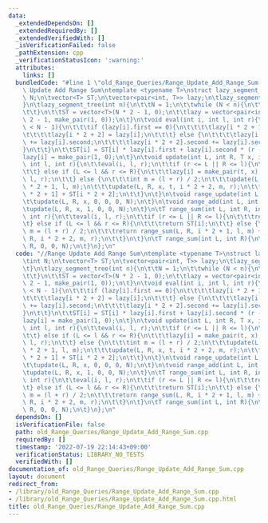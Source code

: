 ```yaml
---
data:
  _extendedDependsOn: []
  _extendedRequiredBy: []
  _extendedVerifiedWith: []
  _isVerificationFailed: false
  _pathExtension: cpp
  _verificationStatusIcon: ':warning:'
  attributes:
    links: []
  bundledCode: "#line 1 \"old_Range_Queries/Range_Update_Add_Range_Sum.cpp\"\n//Range\
    \ Update Add Range Sum\ntemplate <typename T>\nstruct lazy_segment_tree{\n\tint\
    \ N;\n\tvector<T> ST;\n\tvector<pair<int, T>> lazy;\n\tlazy_segment_tree(){\n\t\
    }\n\tlazy_segment_tree(int n){\n\t\tN = 1;\n\t\twhile (N < n){\n\t\t\tN *= 2;\n\
    \t\t}\n\t\tST = vector<T>(N * 2 - 1, 0);\n\t\tlazy = vector<pair<int, T>>(N *\
    \ 2 - 1, make_pair(1, 0));\n\t}\n\tvoid eval(int i, int l, int r){\n\t\tif (i\
    \ < N - 1){\n\t\t\tif (lazy[i].first == 0){\n\t\t\t\tlazy[i * 2 + 1] = lazy[i];\n\
    \t\t\t\tlazy[i * 2 + 2] = lazy[i];\n\t\t\t} else {\n\t\t\t\tlazy[i * 2 + 1].second\
    \ += lazy[i].second;\n\t\t\t\tlazy[i * 2 + 2].second += lazy[i].second;\n\t\t\t\
    }\n\t\t}\n\t\tST[i] = ST[i] * lazy[i].first + lazy[i].second * (r - l);\n\t\t\
    lazy[i] = make_pair(1, 0);\n\t}\n\tvoid update(int L, int R, T x, int t, int i,\
    \ int l, int r){\n\t\teval(i, l, r);\n\t\tif (r <= L || R <= l){\n\t\t\treturn;\n\
    \t\t} else if (L <= l && r <= R){\n\t\t\tlazy[i] = make_pair(t, x);\n\t\t\teval(i,\
    \ l, r);\n\t\t} else {\n\t\t\tint m = (l + r) / 2;\n\t\t\tupdate(L, R, x, t, i\
    \ * 2 + 1, l, m);\n\t\t\tupdate(L, R, x, t, i * 2 + 2, m, r);\n\t\t\tST[i] = ST[i\
    \ * 2 + 1] + ST[i * 2 + 2];\n\t\t}\n\t}\n\tvoid range_update(int L, int R, T x){\n\
    \t\tupdate(L, R, x, 0, 0, 0, N);\n\t}\n\tvoid range_add(int L, int R, T x){\n\t\
    \tupdate(L, R, x, 1, 0, 0, N);\n\t}\n\tT range_sum(int L, int R, int i, int l,\
    \ int r){\n\t\teval(i, l, r);\n\t\tif (r <= L || R <= l){\n\t\t\treturn 0;\n\t\
    \t} else if (L <= l && r <= R){\n\t\t\treturn ST[i];\n\t\t} else {\n\t\t\tint\
    \ m = (l + r) / 2;\n\t\t\treturn range_sum(L, R, i * 2 + 1, l, m) + range_sum(L,\
    \ R, i * 2 + 2, m, r);\n\t\t}\n\t}\n\tT range_sum(int L, int R){\n\t\treturn range_sum(L,\
    \ R, 0, 0, N);\n\t}\n};\n"
  code: "//Range Update Add Range Sum\ntemplate <typename T>\nstruct lazy_segment_tree{\n\
    \tint N;\n\tvector<T> ST;\n\tvector<pair<int, T>> lazy;\n\tlazy_segment_tree(){\n\
    \t}\n\tlazy_segment_tree(int n){\n\t\tN = 1;\n\t\twhile (N < n){\n\t\t\tN *= 2;\n\
    \t\t}\n\t\tST = vector<T>(N * 2 - 1, 0);\n\t\tlazy = vector<pair<int, T>>(N *\
    \ 2 - 1, make_pair(1, 0));\n\t}\n\tvoid eval(int i, int l, int r){\n\t\tif (i\
    \ < N - 1){\n\t\t\tif (lazy[i].first == 0){\n\t\t\t\tlazy[i * 2 + 1] = lazy[i];\n\
    \t\t\t\tlazy[i * 2 + 2] = lazy[i];\n\t\t\t} else {\n\t\t\t\tlazy[i * 2 + 1].second\
    \ += lazy[i].second;\n\t\t\t\tlazy[i * 2 + 2].second += lazy[i].second;\n\t\t\t\
    }\n\t\t}\n\t\tST[i] = ST[i] * lazy[i].first + lazy[i].second * (r - l);\n\t\t\
    lazy[i] = make_pair(1, 0);\n\t}\n\tvoid update(int L, int R, T x, int t, int i,\
    \ int l, int r){\n\t\teval(i, l, r);\n\t\tif (r <= L || R <= l){\n\t\t\treturn;\n\
    \t\t} else if (L <= l && r <= R){\n\t\t\tlazy[i] = make_pair(t, x);\n\t\t\teval(i,\
    \ l, r);\n\t\t} else {\n\t\t\tint m = (l + r) / 2;\n\t\t\tupdate(L, R, x, t, i\
    \ * 2 + 1, l, m);\n\t\t\tupdate(L, R, x, t, i * 2 + 2, m, r);\n\t\t\tST[i] = ST[i\
    \ * 2 + 1] + ST[i * 2 + 2];\n\t\t}\n\t}\n\tvoid range_update(int L, int R, T x){\n\
    \t\tupdate(L, R, x, 0, 0, 0, N);\n\t}\n\tvoid range_add(int L, int R, T x){\n\t\
    \tupdate(L, R, x, 1, 0, 0, N);\n\t}\n\tT range_sum(int L, int R, int i, int l,\
    \ int r){\n\t\teval(i, l, r);\n\t\tif (r <= L || R <= l){\n\t\t\treturn 0;\n\t\
    \t} else if (L <= l && r <= R){\n\t\t\treturn ST[i];\n\t\t} else {\n\t\t\tint\
    \ m = (l + r) / 2;\n\t\t\treturn range_sum(L, R, i * 2 + 1, l, m) + range_sum(L,\
    \ R, i * 2 + 2, m, r);\n\t\t}\n\t}\n\tT range_sum(int L, int R){\n\t\treturn range_sum(L,\
    \ R, 0, 0, N);\n\t}\n};\n"
  dependsOn: []
  isVerificationFile: false
  path: old_Range_Queries/Range_Update_Add_Range_Sum.cpp
  requiredBy: []
  timestamp: '2022-07-19 22:14:43+09:00'
  verificationStatus: LIBRARY_NO_TESTS
  verifiedWith: []
documentation_of: old_Range_Queries/Range_Update_Add_Range_Sum.cpp
layout: document
redirect_from:
- /library/old_Range_Queries/Range_Update_Add_Range_Sum.cpp
- /library/old_Range_Queries/Range_Update_Add_Range_Sum.cpp.html
title: old_Range_Queries/Range_Update_Add_Range_Sum.cpp
---
```

